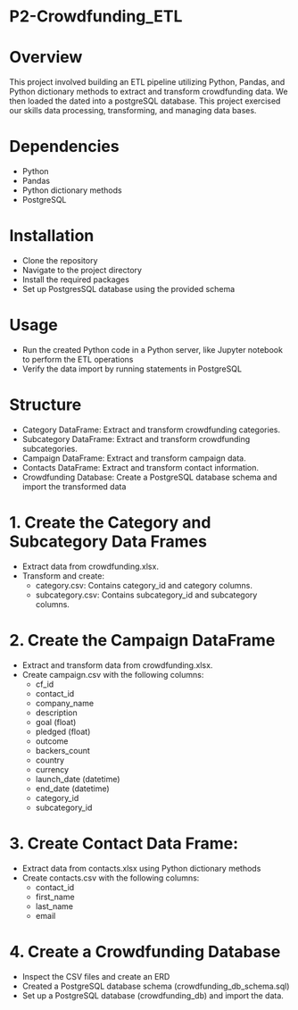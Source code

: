 # P2-Crowdfunding_ETL

# Overview

This project involved building an ETL pipeline utilizing Python, Pandas, and Python dictionary methods to extract and transform crowdfunding data. We then loaded the dated into a postgreSQL database. This project exercised our skills data processing, transforming, and managing data bases.

# Dependencies

* Python
* Pandas
* Python dictionary methods
* PostgreSQL

# Installation

* Clone the repository
* Navigate to the project directory
* Install the required packages
* Set up PostgresSQL database using the provided schema

# Usage

* Run the created Python code in a Python server, like Jupyter notebook to perform the ETL operations
* Verify the data import by running statements in PostgreSQL

# Structure

* Category DataFrame: Extract and transform crowdfunding categories.
* Subcategory DataFrame: Extract and transform crowdfunding subcategories.
* Campaign DataFrame: Extract and transform campaign data.
* Contacts DataFrame: Extract and transform contact information.
* Crowdfunding Database: Create a PostgreSQL database schema and import the transformed data

# 1. Create the Category and Subcategory Data Frames
* Extract data from crowdfunding.xlsx.
* Transform and create:
    * category.csv: Contains category_id and category columns.
    * subcategory.csv: Contains subcategory_id and subcategory columns.
# 2. Create the Campaign DataFrame
* Extract and transform data from crowdfunding.xlsx.
* Create campaign.csv with the following columns:
    * cf_id
    * contact_id
    * company_name
    * description
    * goal (float)
    * pledged (float)
    * outcome
    * backers_count
    * country
    * currency
    * launch_date (datetime)
    * end_date (datetime)
    * category_id
    * subcategory_id
# 3. Create Contact Data Frame:
 * Extract data from contacts.xlsx using Python dictionary methods
 * Create contacts.csv with the following columns:
    * contact_id
    * first_name
    * last_name
    * email
#  4. Create a Crowdfunding Database
  * Inspect the CSV files and create an ERD
  * Created a PostgreSQL database schema (crowdfunding_db_schema.sql)
  * Set up a PostgreSQL database (crowdfunding_db) and import the data. 
